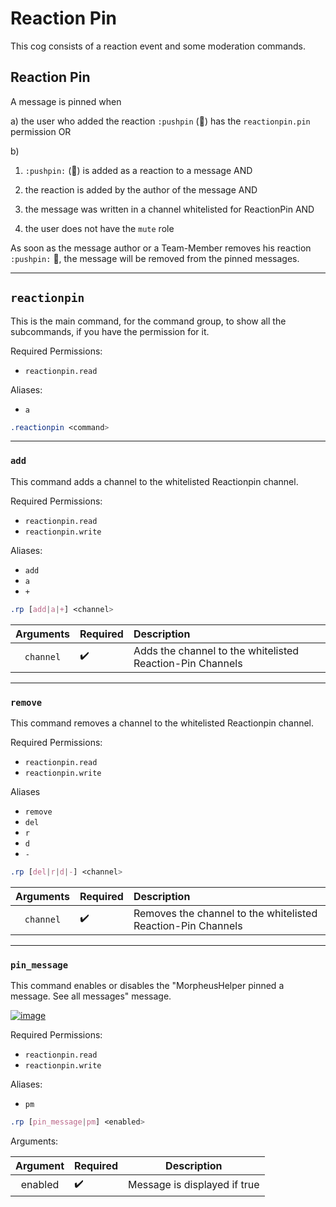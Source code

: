 # Reaction Pin


This cog consists of a reaction event and some moderation commands.


## Reaction Pin

A message is pinned when

a)
the user who added the reaction `:pushpin` (📌) has the `reactionpin.pin` permission OR 

b)
1. `:pushpin:` (📌) is added as a reaction to a message AND 

2. the reaction is added by the author of the message AND

3. the message was written in a channel whitelisted for ReactionPin AND

4. the user does not have the `mute` role


As soon as the message author or a Team-Member removes his reaction `:pushpin:` 📌, the message will be removed from the pinned messages.

---
## `reactionpin` 


This is the main command, for the command group, to show all the subcommands, if you have the permission for it.


Required Permissions:

- `reactionpin.read`


Aliases:
- `a` 


```css  
.reactionpin <command>
```


---
### `add`

This command adds a channel to the whitelisted Reactionpin channel.

Required Permissions:

- `reactionpin.read`
- `reactionpin.write`


Aliases:
- `add` 
- `a`
- `+`


```css  
.rp [add|a|+] <channel>
```

|Arguments|Required|Description|
|:------:|:------|:-----|
|`channel`|✔️|Adds the channel to the whitelisted Reaction-Pin Channels|


---
### `remove` 

This command removes a channel to the whitelisted Reactionpin channel.

Required Permissions:

- `reactionpin.read`
- `reactionpin.write`


Aliases
- `remove` 
- `del`
- `r`
- `d`
- `-`


```css  
.rp [del|r|d|-] <channel>
```

|Arguments|Required|Description|
|:------:|:-----|:-----|
|`channel`|✔️|Removes the channel to the whitelisted Reaction-Pin Channels|  

---
### `pin_message` 

This command enables or disables the "MorpheusHelper pinned a message. See all messages" message.

[![image](https://www.linkpicture.com/q/Screenshot-2021-10-17-072804_1.png)](https://www.linkpicture.com/view.php?img=LPic616bc85447a64587571420)


Required Permissions:

- `reactionpin.read`
- `reactionpin.write`


Aliases:
- `pm` 


```css  
.rp [pin_message|pm] <enabled>
```

Arguments:

|Argument|Required|Description|
|:------:|:----|:------:|
|enabled|✔️|Message is displayed if true|  
